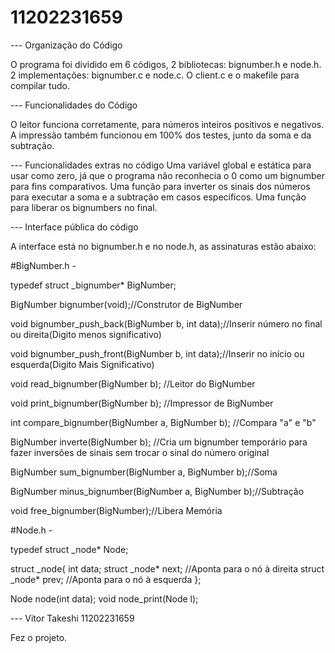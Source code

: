 # 11202231659

--- Organização do Código

O programa foi dividido em 6 códigos, 2 bibliotecas: bignumber.h e node.h. 2 implementações: bignumber.c e node.c. O client.c e o makefile para compilar tudo. 


--- Funcionalidades do Código

O leitor funciona corretamente, para números inteiros positivos e negativos. A impressão também funcionou em 100% dos testes, junto da soma e da subtração.

--- Funcionalidades extras no código
Uma variável global e estática para usar como zero, já que o programa não reconhecia o 0 como um bignumber para fins comparativos. Uma função para inverter os sinais dos números para executar a soma e a subtração em casos específicos. Uma função para liberar os bignumbers no final.

--- Interface pública do código

A interface está no bignumber.h e no node.h, as assinaturas estão abaixo:

#BigNumber.h - 

typedef struct _bignumber* BigNumber;

BigNumber bignumber(void);//Construtor de BigNumber

void bignumber_push_back(BigNumber b, int data);//Inserir número no final ou direita(Digito menos significativo)

void bignumber_push_front(BigNumber b, int data);//Inserir no início ou esquerda(Digito Mais Significativo)

void read_bignumber(BigNumber b); //Leitor do BigNumber

void print_bignumber(BigNumber b); //Impressor de BigNumber

int compare_bignumber(BigNumber a, BigNumber b); //Compara "a" e "b"

BigNumber inverte(BigNumber b); //Cria um bignumber temporário para fazer inversões de sinais sem trocar o sinal do número original

BigNumber sum_bignumber(BigNumber a, BigNumber b);//Soma

BigNumber minus_bignumber(BigNumber a, BigNumber b);//Subtração

void free_bignumber(BigNumber);//Libera Memória

#Node.h - 

typedef struct _node* Node;

struct _node{
    int data;
    struct _node* next; //Aponta para o nó à direita
    struct _node* prev; //Aponta para o nó à esquerda
};

Node node(int data);
void node_print(Node l);

--- Vitor Takeshi 11202231659

Fez o projeto.
